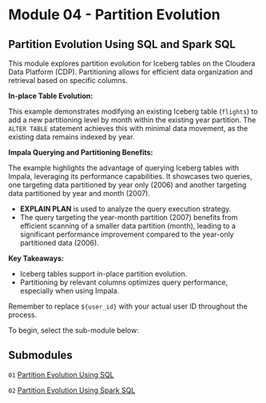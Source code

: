 # Module 04 - Partition Evolution

## Partition Evolution Using SQL and Spark SQL

This module explores partition evolution for Iceberg tables on the Cloudera Data Platform (CDP). Partitioning allows for efficient data organization and retrieval based on specific columns.

**In-place Table Evolution:**

This example demonstrates modifying an existing Iceberg table (`flights`) to add a new partitioning level by month within the existing year partition. The `ALTER TABLE` statement achieves this with minimal data movement, as the existing data remains indexed by year.

**Impala Querying and Partitioning Benefits:**

The example highlights the advantage of querying Iceberg tables with Impala, leveraging its performance capabilities. It showcases two queries, one targeting data partitioned by year only (2006) and another targeting data partitioned by year and month (2007).

- **EXPLAIN PLAN** is used to analyze the query execution strategy.
- The query targeting the year-month partition (2007) benefits from efficient scanning of a smaller data partition (month), leading to a significant performance improvement compared to the year-only partitioned data (2006).

**Key Takeaways:**

- Iceberg tables support in-place partition evolution.
- Partitioning by relevant columns optimizes query performance, especially when using Impala.

Remember to replace `${user_id}` with your actual user ID throughout the process.

To begin, select the sub-module below:

## Submodules

`01` [Partition Evolution Using SQL](partition_evolution_SQL.md)

`02` [Partition Evolution Using Spark SQL](partition_evolution_SparkSQL.md)
